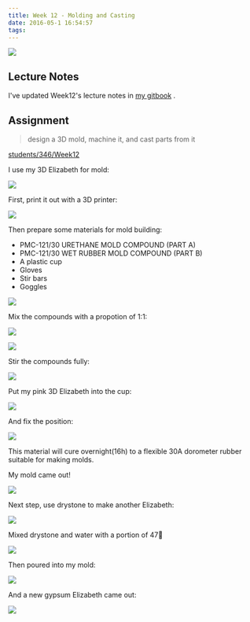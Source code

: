 ```yaml
---
title: Week 12 - Molding and Casting
date: 2016-05-1 16:54:57
tags:
---
```

![](http://7xjpra.com1.z0.glb.clouddn.com/week12.png)

<!--more-->

## Lecture Notes

I've updated Week12's lecture notes in [my gitbook](https://kidult00.gitbooks.io/00fabnotes/content/Week12/12_MoldingandCasting.html) .

## Assignment

> design a 3D mold, machine it, and cast parts from it

[students/346/Week12](http://archive.fabacademy.org/archives/2016/fablabbcn2016/students/346/Week12.htm)

I use my 3D Elizabeth for mold:

![](http://7xjpra.com1.z0.glb.clouddn.com/stlElizabeth.png)

First, print it out with a 3D printer:

![](http://7xjpra.com1.z0.glb.clouddn.com/WeChat_1463817901.jpeg)

Then prepare some materials for mold building:

- PMC-121/30 URETHANE MOLD COMPOUND (PART A)
- PMC-121/30 WET RUBBER MOLD COMPOUND (PART B)
- A plastic cup
- Gloves
- Stir bars
- Goggles

![](http://7xjpra.com1.z0.glb.clouddn.com/WeChat_1463817904.jpeg)

Mix the compounds with a propotion of 1:1:

![](http://7xjpra.com1.z0.glb.clouddn.com/WeChat_1463817910.jpeg)

![](http://7xjpra.com1.z0.glb.clouddn.com/WeChat_1463818811.jpeg)

Stir the compounds fully:

![](http://7xjpra.com1.z0.glb.clouddn.com/WeChat_1463817913.jpeg)

Put my pink 3D Elizabeth into the cup:

![](http://7xjpra.com1.z0.glb.clouddn.com/WeChat_1463817915.jpeg)

And fix the position:

![](http://7xjpra.com1.z0.glb.clouddn.com/WeChat_1463817918.jpeg)

This material will cure overnight(16h) to a flexible 30A dorometer rubber suitable for making molds.

My mold came out!

![](http://7xjpra.com1.z0.glb.clouddn.com/WeChat_1464706271.jpeg)

Next step, use drystone to make another Elizabeth:

![](http://7xjpra.com1.z0.glb.clouddn.com/WeChat_1464706273.jpeg)

Mixed drystone and water with a portion of 47:100:

![](http://7xjpra.com1.z0.glb.clouddn.com/WeChat_1464706277.jpeg)

Then poured into my mold:

![](http://7xjpra.com1.z0.glb.clouddn.com/WeChat_1464706280.jpeg)

And a new gypsum Elizabeth came out:

![](http://7xjpra.com1.z0.glb.clouddn.com/WeChat_1465544598.jpeg)

